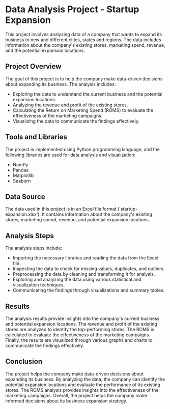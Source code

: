 # Data Analysis Project - Startup Expansion
This project involves analyzing data of a company that wants to expand its business to new and different cities, states and regions. The data includes information about the company's existing stores, marketing spend, revenue, and the potential expansion locations.



## Project Overview
The goal of this project is to help the company make data-driven decisions about expanding its business. The analysis includes:

* Exploring the data to understand the current business and the potential expansion locations.
* Analyzing the revenue and profit of the existing stores.
* Calculating the Return on Marketing Spend (ROMS) to evaluate the effectiveness of the marketing campaigns.
* Visualizing the data to communicate the findings effectively.

## Tools and Libraries
The project is implemented using Python programming language, and the following libraries are used for data analysis and visualization:

* NumPy
* Pandas
* Matplotlib
* Seaborn

## Data Source
The data used in this project is in an Excel file format ('startup-expansion.xlsx'). It contains information about the company's existing stores, marketing spend, revenue, and potential expansion locations.

## Analysis Steps
The analysis steps include:

* Importing the necessary libraries and reading the data from the Excel file.
* Inspecting the data to check for missing values, duplicates, and outliers.
* Preprocessing the data by cleaning and transforming it for analysis.
* Exploring and analyzing the data using various statistical and visualization techniques.
* Communicating the findings through visualizations and summary tables.


## Results
The analysis results provide insights into the company's current business and potential expansion locations. The revenue and profit of the existing stores are analyzed to identify the top-performing stores. The ROMS is calculated to evaluate the effectiveness of the marketing campaigns. Finally, the results are visualized through various graphs and charts to communicate the findings effectively.

## Conclusion
The project helps the company make data-driven decisions about expanding its business. By analyzing the data, the company can identify the potential expansion locations and evaluate the performance of its existing stores. The ROMS analysis provides insights into the effectiveness of the marketing campaigns. Overall, the project helps the company make informed decisions about its business expansion strategy.
